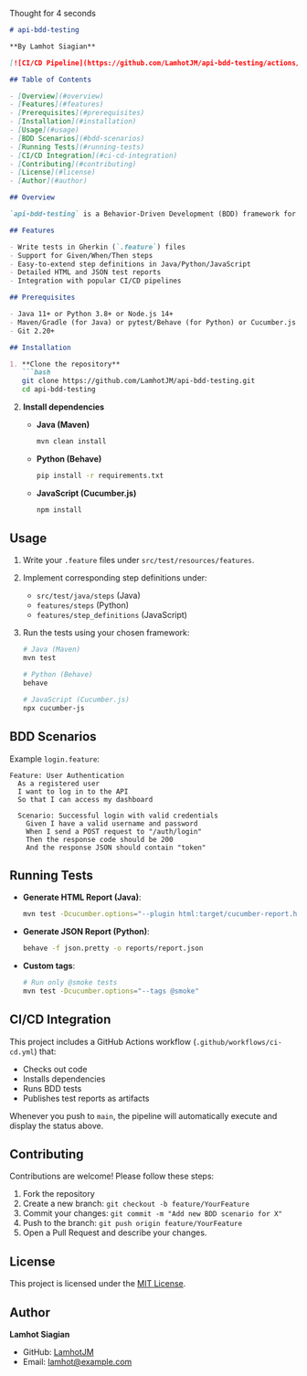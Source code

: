 Thought for 4 seconds


````markdown
# api-bdd-testing

**By Lamhot Siagian**

[![CI/CD Pipeline](https://github.com/LamhotJM/api-bdd-testing/actions/workflows/ci-cd.yml/badge.svg)](https://github.com/LamhotJM/api-bdd-testing/actions/workflows/ci-cd.yml)

## Table of Contents

- [Overview](#overview)
- [Features](#features)
- [Prerequisites](#prerequisites)
- [Installation](#installation)
- [Usage](#usage)
- [BDD Scenarios](#bdd-scenarios)
- [Running Tests](#running-tests)
- [CI/CD Integration](#ci-cd-integration)
- [Contributing](#contributing)
- [License](#license)
- [Author](#author)

## Overview

`api-bdd-testing` is a Behavior-Driven Development (BDD) framework for automating API tests. This project demonstrates how to write clear, human-readable test scenarios using Gherkin syntax and execute them against RESTful APIs.

## Features

- Write tests in Gherkin (`.feature`) files
- Support for Given/When/Then steps
- Easy-to-extend step definitions in Java/Python/JavaScript
- Detailed HTML and JSON test reports
- Integration with popular CI/CD pipelines

## Prerequisites

- Java 11+ or Python 3.8+ or Node.js 14+
- Maven/Gradle (for Java) or pytest/Behave (for Python) or Cucumber.js (for JavaScript)
- Git 2.20+

## Installation

1. **Clone the repository**
   ```bash
   git clone https://github.com/LamhotJM/api-bdd-testing.git
   cd api-bdd-testing
````

2. **Install dependencies**

   * **Java (Maven)**

     ```bash
     mvn clean install
     ```
   * **Python (Behave)**

     ```bash
     pip install -r requirements.txt
     ```
   * **JavaScript (Cucumber.js)**

     ```bash
     npm install
     ```

## Usage

1. Write your `.feature` files under `src/test/resources/features`.
2. Implement corresponding step definitions under:

   * `src/test/java/steps` (Java)
   * `features/steps` (Python)
   * `features/step_definitions` (JavaScript)
3. Run the tests using your chosen framework:

   ```bash
   # Java (Maven)
   mvn test

   # Python (Behave)
   behave

   # JavaScript (Cucumber.js)
   npx cucumber-js
   ```

## BDD Scenarios

Example `login.feature`:

```gherkin
Feature: User Authentication
  As a registered user
  I want to log in to the API
  So that I can access my dashboard

  Scenario: Successful login with valid credentials
    Given I have a valid username and password
    When I send a POST request to "/auth/login"
    Then the response code should be 200
    And the response JSON should contain "token"
```

## Running Tests

* **Generate HTML Report (Java)**:

  ```bash
  mvn test -Dcucumber.options="--plugin html:target/cucumber-report.html"
  ```
* **Generate JSON Report (Python)**:

  ```bash
  behave -f json.pretty -o reports/report.json
  ```
* **Custom tags**:

  ```bash
  # Run only @smoke tests
  mvn test -Dcucumber.options="--tags @smoke"
  ```

## CI/CD Integration

This project includes a GitHub Actions workflow (`.github/workflows/ci-cd.yml`) that:

* Checks out code
* Installs dependencies
* Runs BDD tests
* Publishes test reports as artifacts

Whenever you push to `main`, the pipeline will automatically execute and display the status above.

## Contributing

Contributions are welcome! Please follow these steps:

1. Fork the repository
2. Create a new branch: `git checkout -b feature/YourFeature`
3. Commit your changes: `git commit -m "Add new BDD scenario for X"`
4. Push to the branch: `git push origin feature/YourFeature`
5. Open a Pull Request and describe your changes.

## License

This project is licensed under the [MIT License](LICENSE).

## Author

**Lamhot Siagian**

* GitHub: [LamhotJM](https://github.com/LamhotJM)
* Email: [lamhot@example.com](mailto:lamhot@example.com)

```
```
